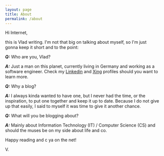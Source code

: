```yaml
---
layout: page
title: About
permalink: /about
---
```

Hi Internet,

this is Vlad writing.
I'm not that big on talking about myself, so I'm just gonna keep it short and to the point:

_**Q:**_ Who are you, Vlad?

_**A:**_ Just a man on this planet, currently living in Germany and working as a software engineer.
Check my [Linkedin][Linkedin] and [Xing][Xing] profiles should you want to learn more.

_**Q:**_ Why a blog?

_**A:**_ I always kinda wanted to have one, but I never had the time, or the inspiration, to put one together and keep it up to date.
Because I do not give up that easily, I said to myself it was time to give it another chance.

_**Q:**_ What will you be blogging about?

_**A:**_ Mainly about Information Technology (IT) / Computer Science (CS) and should the muses be on my side about life and co.

Happy reading and c ya on the net!

V.

[Linkedin]: https://www.linkedin.com/in/vlad-flore-a709723b/
[Xing]: https://www.xing.com/profile/Vlad_Flore/cv
